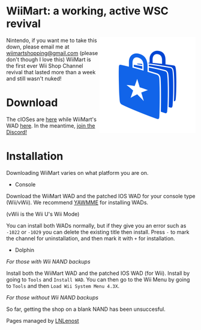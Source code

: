 # WiiMart: a working, active WSC revival

<img src="https://github.com/LNLenost/various-stuff/blob/main/WiiMart_star_logo.png" width="256" height="256" align="right" />

Nintendo, if you want me to take this down, please email me at wiimartshopping@gmail.com
(please don't though I love this)
WiiMart is the first ever Wii Shop Channel revival that lasted more than a week and still wasn't nuked!




# Download
The cIOSes are [here](https://wiimart.github.io/cIOS/) while WiiMart's WAD [here](https://wiimart.github.io/wad/). In the meantime, [join the Discord!](https://dsc.gg/WiiMart)

# Installation
Downloading WiiMart varies on what platform you are on.

- Console

Download the WiiMart WAD and the patched IOS WAD for your console type (Wii/vWii). We recommend [YAWMME](https://oscwii.org/library/app/yawmME) for installing WADs.

(vWii is the Wii U's Wii Mode)

You can install both WADs normally, but if they give you an error such as `-1022` or `-1029` you can delete the existing title then install. Press `-` to mark the channel for uninstallation, and then mark it with `+` for installation.

- Dolphin

*For those with Wii NAND backups*

Install both the WiiMart WAD and the patched IOS WAD (for Wii). Install by going to `Tools` and `Install WAD`. You can then go to the Wii Menu by going to `Tools` and then `Load Wii System Menu 4.3X`.

*For those without Wii NAND backups*

So far, getting the shop on a blank NAND has been unsuccesful.


Pages managed by [LNLenost](https://github.com/LNLenost)
